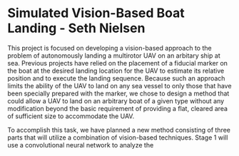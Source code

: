 # Simulated Vision-Based Boat Landing - Seth Nielsen

This project is focused on developing a vision-based approach to the problem of autonomously landing a multirotor UAV on an arbitary ship at sea. Previous projects have relied on the placement of a fiducial marker on the boat at the desired landing location for the UAV to estimate its relative position and to execute the landing sequence. Because such an approach limits the ability of the UAV to land on any sea vessel to only those that have been specially prepared with the marker, we chose to design a method that could allow a UAV to land on an arbitrary boat of a given type without any modification beyond the basic requirement of providing a flat, cleared area of sufficient size to accommodate the UAV. 

To accomplish this task, we have planned a new method consisting of three parts that will utilize a combination of vision-based techniques. 
Stage 1 will use a convolutional neural network to analyze the 